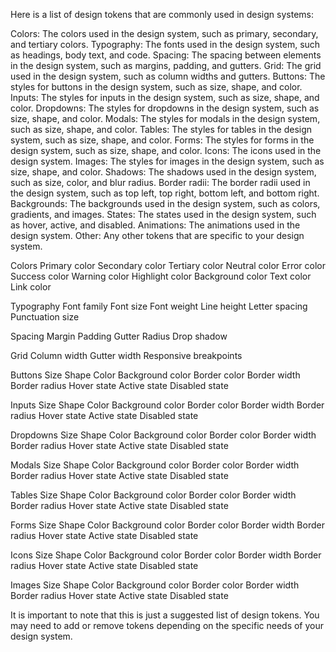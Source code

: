 Here is a list of design tokens that are commonly used in design systems:

Colors: The colors used in the design system, such as primary, secondary, and tertiary colors.
Typography: The fonts used in the design system, such as headings, body text, and code.
Spacing: The spacing between elements in the design system, such as margins, padding, and gutters.
Grid: The grid used in the design system, such as column widths and gutters.
Buttons: The styles for buttons in the design system, such as size, shape, and color.
Inputs: The styles for inputs in the design system, such as size, shape, and color.
Dropdowns: The styles for dropdowns in the design system, such as size, shape, and color.
Modals: The styles for modals in the design system, such as size, shape, and color.
Tables: The styles for tables in the design system, such as size, shape, and color.
Forms: The styles for forms in the design system, such as size, shape, and color.
Icons: The icons used in the design system.
Images: The styles for images in the design system, such as size, shape, and color.
Shadows: The shadows used in the design system, such as size, color, and blur radius.
Border radii: The border radii used in the design system, such as top left, top right, bottom left, and bottom right.
Backgrounds: The backgrounds used in the design system, such as colors, gradients, and images.
States: The states used in the design system, such as hover, active, and disabled.
Animations: The animations used in the design system.
Other: Any other tokens that are specific to your design system.

Colors
Primary color
Secondary color
Tertiary color
Neutral color
Error color
Success color
Warning color
Highlight color
Background color
Text color
Link color

Typography
Font family
Font size
Font weight
Line height
Letter spacing
Punctuation size

Spacing
Margin
Padding
Gutter
Radius
Drop shadow

Grid
Column width
Gutter width
Responsive breakpoints

Buttons
Size
Shape
Color
Background color
Border color
Border width
Border radius
Hover state
Active state
Disabled state

Inputs
Size
Shape
Color
Background color
Border color
Border width
Border radius
Hover state
Active state
Disabled state

Dropdowns
Size
Shape
Color
Background color
Border color
Border width
Border radius
Hover state
Active state
Disabled state

Modals
Size
Shape
Color
Background color
Border color
Border width
Border radius
Hover state
Active state
Disabled state

Tables
Size
Shape
Color
Background color
Border color
Border width
Border radius
Hover state
Active state
Disabled state

Forms
Size
Shape
Color
Background color
Border color
Border width
Border radius
Hover state
Active state
Disabled state

Icons
Size
Shape
Color
Background color
Border color
Border width
Border radius
Hover state
Active state
Disabled state

Images
Size
Shape
Color
Background color
Border color
Border width
Border radius
Hover state
Active state
Disabled state

It is important to note that this is just a suggested list of design tokens. You may need to add or remove tokens depending on the specific needs of your design system.
